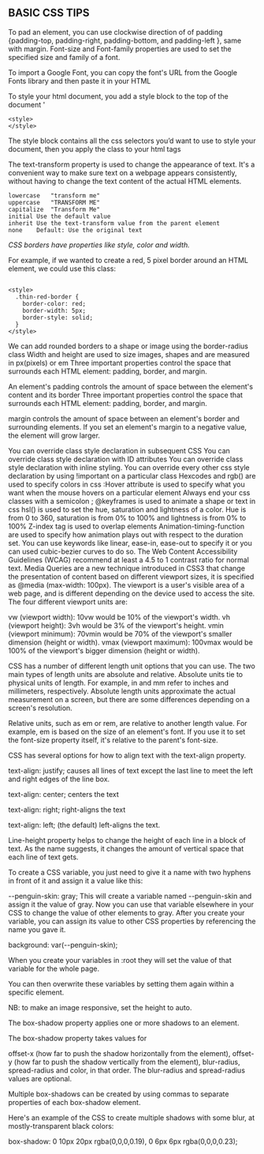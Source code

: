 ## BASIC CSS TIPS

To pad an element, you can use clockwise direction of of padding {padding-top, padding-right, padding-bottom, and padding-left }, same with margin.
Font-size and Font-family properties are used to set the specified size and family of a font.

To import a Google Font, you can copy the font's URL from the Google Fonts library and then paste it in your HTML

To style your html document, you add a style block to the top of the document '

```
<style>
</style> 

```
The style block contains all the css selectors you’d want to use to style your document, then you apply the class to your html tags

The text-transform property is used to change the appearance of text. It's a convenient way to make sure text on a webpage appears consistently, without having to change the text content of the actual HTML elements.

```
lowercase	"transform me"
uppercase	"TRANSFORM ME"
capitalize	"Transform Me"
initial	Use the default value
inherit	Use the text-transform value from the parent element
none	Default: Use the original text

```


*CSS borders have properties like style, color and width.*

For example, if we wanted to create a red, 5 pixel border around an HTML element, we could use this class:

```

<style>
  .thin-red-border {
    border-color: red;
    border-width: 5px;
    border-style: solid;
  }
</style>

```

We can add rounded borders to a shape or image using the border-radius class
Width and height are used to size images, shapes and are measured in px(pixels) or em
Three important properties control the space that surrounds each HTML element: padding, border, and margin.

An element's padding controls the amount of space between the element's content and its border
Three important properties control the space that surrounds each HTML element: padding, border, and margin.

margin controls the amount of space between an element's border and surrounding elements.
If you set an element's margin to a negative value, the element will grow larger.



You can override class style declaration in subsequent CSS
You can override class style declaration with ID attributes
You can override class style declaration with inline styling. 
You can override every other css style declaration by using !important on a particular class
Hexcodes and rgb() are used to specify colors in css
:Hover attribute is used to specify what you want when the mouse hovers on a particular element
Always end your css classes with a semicolon ;
@keyframes is used to animate a shape or text in css
hsl() is used to set the hue, saturation and lightness of a color. Hue is from 0 to 360, saturation is from 0% to 100% and lightness is from 0% to 100%
Z-index tag is used to overlap elements
Animation-timing-function are used to specify how animation plays out with respect to the duration set. You can use keywords like linear, ease-in, ease-out to specify it or you can used cubic-bezier curves to do so. 
The Web Content Accessibility Guidelines (WCAG) recommend at least a 4.5 to 1 contrast ratio for normal text.
Media Queries are a new technique introduced in CSS3 that change the presentation of content based on different viewport sizes, it is specified as @media (max-width: 100px). The viewport is a user's visible area of a web page, and is different depending on the device used to access the site.
The four different viewport units are:

vw (viewport width): 10vw would be 10% of the viewport's width.
vh (viewport height): 3vh would be 3% of the viewport's height.
vmin (viewport minimum): 70vmin would be 70% of the viewport's smaller dimension (height or width).
vmax (viewport maximum): 100vmax would be 100% of the viewport's bigger dimension (height or width).

CSS has a number of different length unit options that you can use.
The two main types of length units are absolute and relative. Absolute units tie to physical units of length. For example, in and mm refer to inches and millimeters, respectively. Absolute length units approximate the actual measurement on a screen, but there are some differences depending on a screen's resolution.

Relative units, such as em or rem, are relative to another length value. For example, em is based on the size of an element's font. If you use it to set the font-size property itself, it's relative to the parent's font-size.

CSS has several options for how to align text with the text-align property.

text-align: justify; causes all lines of text except the last line to meet the left and right edges of the line box.

text-align: center; centers the text

text-align: right; right-aligns the text

 text-align: left; (the default) left-aligns the text.

Line-height property helps to change the height of each line in a block of text. As the name suggests, it changes the amount of vertical space that each line of text gets.

To create a CSS variable, you just need to give it a name with two hyphens in front of it and assign it a value like this:

--penguin-skin: gray;
This will create a variable named --penguin-skin and assign it the value of gray. Now you can use that variable elsewhere in your CSS to change the value of other elements to gray.
After you create your variable, you can assign its value to other CSS properties by referencing the name you gave it.

background: var(--penguin-skin);

When you create your variables in :root they will set the value of that variable for the whole page.

You can then overwrite these variables by setting them again within a specific element.

NB: to make an image responsive, set the height to auto.

The box-shadow property applies one or more shadows to an element.

The box-shadow property takes values for

offset-x (how far to push the shadow horizontally from the element),
offset-y (how far to push the shadow vertically from the element),
blur-radius,
spread-radius and
color, in that order.
The blur-radius and spread-radius values are optional.

Multiple box-shadows can be created by using commas to separate properties of each box-shadow element.

Here's an example of the CSS to create multiple shadows with some blur, at mostly-transparent black colors:

box-shadow: 0 10px 20px rgba(0,0,0,0.19), 0 6px 6px rgba(0,0,0,0.23);

